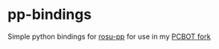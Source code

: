 # pp-bindings
Simple python bindings for [rosu-pp](https://github.com/MaxOhn/rosu-pp) for use in my [PCBOT fork](https://github.com/Jeglet/pcbot)
